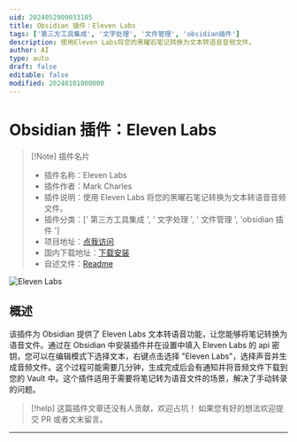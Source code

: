```yaml
---
uid: 2024052909033105
title: Obsidian 插件：Eleven Labs
tags: ['第三方工具集成', '文字处理', '文件管理', 'obsidian插件']
description: 使用Eleven Labs将您的黑曜石笔记转换为文本转语音音频文件。
author: AI
type: auto
draft: false
editable: false
modified: 20240101000000
---
```


# Obsidian 插件：Eleven Labs

> [!Note] 插件名片
> - 插件名称：Eleven Labs
> - 插件作者：Mark Charles
> - 插件说明：使用 Eleven Labs 将您的黑曜石笔记转换为文本转语音音频文件。
> - 插件分类：[' 第三方工具集成 ', ' 文字处理 ', ' 文件管理 ', 'obsidian 插件 ']
> - 项目地址：[点我访问](https://github.com/veritas1/eleven-labs-obsidian-plugin)
> - 国内下载地址：[下载安装](https://pkmer.cn/products/plugin/pluginMarket/?eleven-labs)
> - 自述文件：[Readme](https://ghproxy.net/https://raw.githubusercontent.com/veritas1/eleven-labs-obsidian-plugin/main/README.md)

![Eleven Labs](https://cdn.pkmer.cn/covers/eleven-labs.png!pkmer)

## 概述

该插件为 Obsidian 提供了 Eleven Labs 文本转语音功能，让您能够将笔记转换为语音文件。通过在 Obsidian 中安装插件并在设置中填入 Eleven Labs 的 api 密钥，您可以在编辑模式下选择文本，右键点击选择 "Eleven Labs"，选择声音并生成音频文件。这个过程可能需要几分钟，生成完成后会有通知并将音频文件下载到您的 Vault 中。这个插件适用于需要将笔记转为语音文件的场景，解决了手动转录的问题。

> [!help]
> 这篇插件文章还没有人贡献，欢迎占坑！
> 如果您有好的想法欢迎提交 PR 或者文末留言。

---



